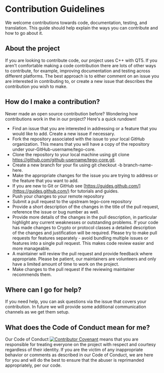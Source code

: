 # Contribution Guidelines

We welcome contributions towards code, documentation, testing, and translation.
This guide should help explain the ways you can contribute and how to go about
it.

## About the project

If you are looking to contribute code, our project uses C++ with QT5. If you
aren't comfortable making a code contribution there are lots of other ways to
contribute, for example, improving documentation and testing across different
platforms. The best approach is to either comment on an issue you are interested
in contributing to, or create a new issue that describes the contribution you
wish to make.

## How do I make a contribution?

Never made an open source contribution before? Wondering how contributions work
in the in our project? Here's a quick rundown!

- Find an issue that you are interested in addressing or a feature that you
  would like to add. Create a new issue if necessary.
- Fork the repository associated with the issue to your local GitHub
  organization. This means that you will have a copy of the repository under
  your-GitHub-username/tego-core.
- Clone the repository to your local machine using git clone
  https://github.com/github-username/tego-core.git.
- Create a new branch for your fix using git checkout -b branch-name-here.
- Make the appropriate changes for the issue you are trying to address or the
  feature that you want to add.
- If you are new to Git or GitHub see
  [https://guides.github.com/](https://guides.github.com/) for tutorials and
  guides.
- Push your changes to your remote repository
- Submit a pull request to the upstream tego-core repository
- Provide a short description of the changes in the title of the pull request,
  reference the issue or bug number as well.
- Provide more details of the changes in the pull description, in particular
  highlight any current weaknesses or outstanding problems. If your code has
  made changes to Crypto or protocol classes a detailed description of the
  changes and justification will be required. Please try to make pull requests
  for features separately - avoid bundling multiple issues or features into a
  single pull request. This makes code review easier and more manageable.
- A maintainer will review the pull request and provide feedback where
  appropriate. Please be patient, our maintainers are volunteers and only have a
  limited amount of time to work on the project.
- Make changes to the pull request if the reviewing maintainer recommends them.

## Where can I go for help?

If you need help, you can ask questions via the issue that covers your
contribution. In future we will provide some additional communication channels
as we get them setup.

## What does the Code of Conduct mean for me?

Our Code of Conduct
[![Contributor Covenant](https://img.shields.io/badge/Contributor%20Covenant-v2.0%20adopted-ff69b4.svg)](CODE_OF_CONDUCT.md)
means that you are responsible for treating everyone on the project with respect
and courtesy regardless of their identity. If you are the victim of any
inappropriate behavior or comments as described in our Code of Conduct, we are
here for you and will do the best to ensure that the abuser is reprimanded
appropriately, per our code.
